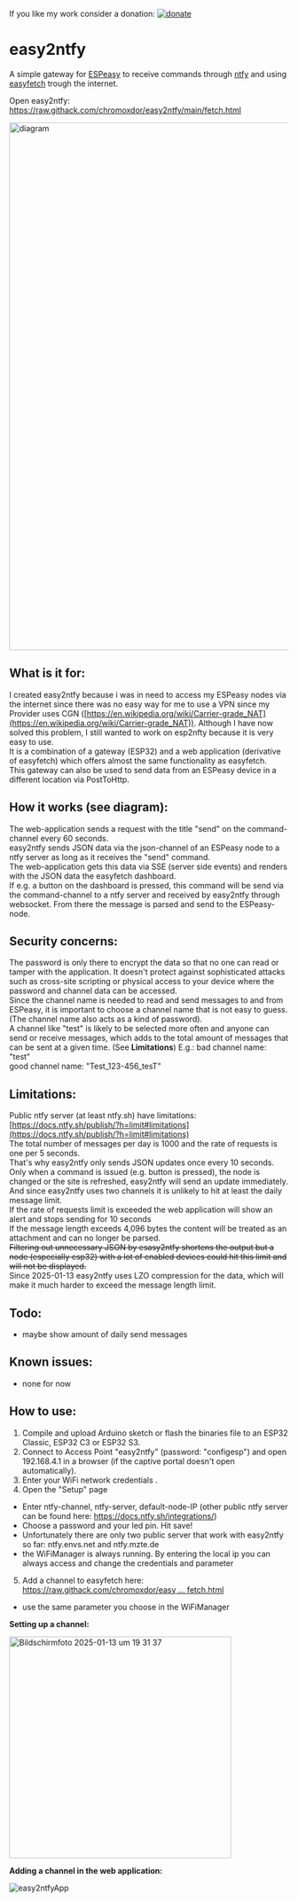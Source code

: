 If you like my work consider a donation: [![donate](https://img.shields.io/badge/donate-ko--fi-orange)](https://ko-fi.com/chromoxdor)

# easy2ntfy

A simple gateway for [ESPeasy](https://github.com/letscontrolit/ESPEasy) to receive commands through [ntfy](https://ntfy.sh/) and using [easyfetch](https://github.com/chromoxdor/easyfetch) trough the internet.

Open easy2ntfy: https://raw.githack.com/chromoxdor/easy2ntfy/main/fetch.html



<img width="952" alt="diagram" src="https://user-images.githubusercontent.com/33860956/224155251-bb047688-a6d8-4dc8-9ce0-833650998d95.png">


## **What is it for:**

I created easy2ntfy because i was in need to access my ESPeasy nodes via the internet since there was no easy way for me to use a VPN since my Provider uses CGN ([https://en.wikipedia.org/wiki/Carrier-grade_NAT](https://en.wikipedia.org/wiki/Carrier-grade_NAT)). Although I have now solved this problem, I still wanted to work on esp2nfty because it is very easy to use.  
It is a combination of a gateway (ESP32) and a web application (derivative of easyfetch) which offers almost the same functionality as easyfetch.  
This gateway can also be used to send data from an ESPeasy device in a different location via PostToHttp.  

## **How it works (see diagram):**

The web-application sends a request with the title "send" on the command-channel every 60 seconds.  
easy2ntfy sends JSON data via the json-channel of an ESPeasy node to a ntfy server as long as it receives the "send" command.  
The web-application gets this data via SSE (server side events) and renders with the JSON data the easyfetch dashboard.  
If e.g. a button on the dashboard is pressed, this command will be send via the command-channel to a ntfy server and received by easy2ntfy through  
websocket. From there the message is parsed and send to the ESPeasy-node.  
 

## **Security concerns:**
The password is only there to encrypt the data so that no one can read or tamper with the application. It doesn't protect against sophisticated attacks such as cross-site scripting or physical access to your device where the password and channel data can be accessed.  
Since the channel name is needed to read and send messages to and from ESPeasy, it is important to choose a channel name that is not easy to guess. (The channel name also acts as a kind of password).  
A channel like "test" is likely to be selected more often and anyone can send or receive messages, which adds to the total amount of messages that can be sent at a given time. (See **Limitations**)
E.g.: bad channel name: "test"  
good channel name: "Test_123-456_tesT"  


## **Limitations:**

Public ntfy server (at least ntfy.sh) have limitations: [https://docs.ntfy.sh/publish/?h=limit#limitations](https://docs.ntfy.sh/publish/?h=limit#limitations)  
The total number of messages per day is 1000 and the rate of requests is one per 5 seconds.  
That's why easy2ntfy only sends JSON updates once every 10 seconds.  
Only when a command is issued (e.g. button is pressed), the node is changed or the site is refreshed, easy2ntfy will send an update immediately.  
And since easy2ntfy uses two channels it is unlikely to hit at least the daily message limit.  
If the rate of requests limit is exceeded the web application will show an alert and stops sending for 10 seconds  
If the message length exceeds 4,096 bytes the content will be treated as an attachment and can no longer be parsed.  
~~Filtering out unnecessary JSON by esasy2ntfy shortens the output but a node (especially esp32) with a lot of enabled devices could hit this limit and will not be displayed.~~  
Since 2025-01-13 easy2ntfy uses LZO compression for the data, which will make it much harder to exceed the message length limit. 

## **Todo:**

- maybe show amount of daily send messages  
  
  

## **Known issues:**

- none for now


## **How to use:**

1. Compile and upload Arduino sketch or flash the binaries file to an ESP32 Classic, ESP32 C3 or ESP32 S3.  
2. Connect to Access Point "easy2ntfy" (password: "configesp") and open 192.168.4.1 in a browser (if the captive portal doesn't open automatically).  
3. Enter your WiFi network credentials .
4. Open the "Setup" page
 -  Enter ntfy-channel, ntfy-server, default-node-IP (other public ntfy server can be found here: https://docs.ntfy.sh/integrations/)
 - Choose a password and your led pin. Hit save!
 - Unfortunately there are only two public server that work with easy2ntfy so far: ntfy.envs.net	and ntfy.mzte.de
 - the WiFiManager is always running. By entering the local ip you can always access and change the credentials and parameter
5. Add a channel to easyfetch here: [https://raw.githack.com/chromoxdor/easy ... fetch.html](https://raw.githack.com/chromoxdor/easy2ntfy/main/fetch.html)
 - use the same parameter you choose in the WiFiManager
  
**Setting up a channel:**

<img width="400" alt="Bildschirmfoto 2025-01-13 um 19 31 37" src="https://github.com/user-attachments/assets/29d58eeb-ba38-468a-9832-4b714efda337" />


**Adding a channel in the web application:**

![easy2ntfyApp](https://github.com/user-attachments/assets/f016e695-f71d-49ed-a1df-f14110422013)

